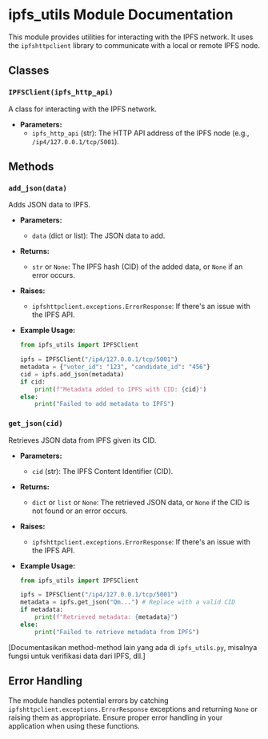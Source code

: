 # ipfs_utils Module Documentation

This module provides utilities for interacting with the IPFS network. It uses the `ipfshttpclient` library to communicate with a local or remote IPFS node.

## Classes

### `IPFSClient(ipfs_http_api)`

A class for interacting with the IPFS network.

*   **Parameters:**
    *   `ipfs_http_api` (str): The HTTP API address of the IPFS node (e.g., `/ip4/127.0.0.1/tcp/5001`).

## Methods

### `add_json(data)`

Adds JSON data to IPFS.

*   **Parameters:**
    *   `data` (dict or list): The JSON data to add.
*   **Returns:**
    *   `str` or `None`: The IPFS hash (CID) of the added data, or `None` if an error occurs.
*   **Raises:**
    *   `ipfshttpclient.exceptions.ErrorResponse`: If there's an issue with the IPFS API.
*   **Example Usage:**

    ```python
    from ipfs_utils import IPFSClient

    ipfs = IPFSClient("/ip4/127.0.0.1/tcp/5001")
    metadata = {"voter_id": "123", "candidate_id": "456"}
    cid = ipfs.add_json(metadata)
    if cid:
        print(f"Metadata added to IPFS with CID: {cid}")
    else:
        print("Failed to add metadata to IPFS")
    ```

### `get_json(cid)`

Retrieves JSON data from IPFS given its CID.

*   **Parameters:**
    *   `cid` (str): The IPFS Content Identifier (CID).
*   **Returns:**
    *   `dict` or `list` or `None`: The retrieved JSON data, or `None` if the CID is not found or an error occurs.
*   **Raises:**
    *   `ipfshttpclient.exceptions.ErrorResponse`: If there's an issue with the IPFS API.

*   **Example Usage:**

    ```python
    from ipfs_utils import IPFSClient

    ipfs = IPFSClient("/ip4/127.0.0.1/tcp/5001")
    metadata = ipfs.get_json("Qm...") # Replace with a valid CID
    if metadata:
        print(f"Retrieved metadata: {metadata}")
    else:
        print("Failed to retrieve metadata from IPFS")
    ```

[Documentasikan method-method lain yang ada di `ipfs_utils.py`, misalnya fungsi untuk verifikasi data dari IPFS, dll.]

## Error Handling

The module handles potential errors by catching `ipfshttpclient.exceptions.ErrorResponse` exceptions and returning `None` or raising them as appropriate. Ensure proper error handling in your application when using these functions.